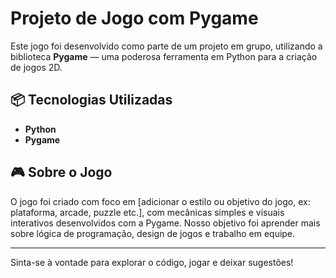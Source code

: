 # Projeto de Jogo com Pygame

Este jogo foi desenvolvido como parte de um projeto em grupo, utilizando a biblioteca **Pygame** — uma poderosa ferramenta em Python para a criação de jogos 2D.

## 📦 Tecnologias Utilizadas

- **Python**
- **Pygame**

## 🎮 Sobre o Jogo

O jogo foi criado com foco em [adicionar o estilo ou objetivo do jogo, ex: plataforma, arcade, puzzle etc.], com mecânicas simples e visuais interativos desenvolvidos com a Pygame. Nosso objetivo foi aprender mais sobre lógica de programação, design de jogos e trabalho em equipe.

---

Sinta-se à vontade para explorar o código, jogar e deixar sugestões!
